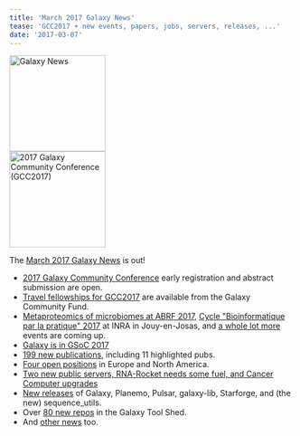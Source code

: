 ```yaml
---
title: 'March 2017 Galaxy News'
tease: 'GCC2017 + new events, papers, jobs, servers, releases, ...'
date: '2017-03-07'
---
```

<div class='right'><a href='/galaxy-updates/2017-03/'><img src="/images/galaxy-logos/GalaxyNews.png" alt="Galaxy News" width="170" /></a><br />
<a href="https://gcc2017.sciencesconf.org/"><img src='/images/logos/gcc2017-logo-300.png' alt='2017 Galaxy Community Conference (GCC2017)' width="170" /></a>
</div>

The [March 2017 Galaxy News](/galaxy-updates/2017-03/) is out!  

* [2017 Galaxy Community Conference](/galaxy-updates/2017-03/#2017-galaxy-community-conference) early registration and abstract submission are open.
* [Travel fellowships for GCC2017](/galaxy-updates/2017-03/#gcc2017-travel-fellowships) are available from the Galaxy Community Fund.
* [Metaproteomics of microbiomes at ABRF 2017](/galaxy-updates/2017-03/#metaproteomics-of-microbiomes-at-abrf-2017), [Cycle "Bioinformatique par la pratique" 2017](/galaxy-updates/2017-03/#cycle-bioinformatique-par-la-pratique-2017) at INRA in Jouy-en-Josas, and [a whole lot more](/galaxy-updates/2017-03/#all-upcoming-events) events are coming up.
* [Galaxy is in GSoC 2017](/galaxy-updates/2017-03/#galaxy-in-google-summer-of-code-2017)
* [199 new publications](/galaxy-updates/2017-03/#new-publications), including 11 highlighted pubs.
* [Four open positions](/galaxy-updates/2017-03/#who-s-hiring) in Europe and North America.
* [Two new public servers, RNA-Rocket needs some fuel, and Cancer Computer upgrades](/galaxy-updates/2017-03/#public-galaxy-server-news)
* [New releases](/galaxy-updates/2017-03/#releases) of Galaxy, Planemo, Pulsar, galaxy-lib, Starforge, and (the new) sequence_utils.
* Over [80 new repos](/galaxy-updates/2017-03/#toolshed-contributions) in the Galaxy Tool Shed.
* And [other news](/galaxy-updates/2017-03/#other-news) too.
